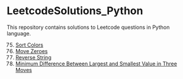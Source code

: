 # LeetcodeSolutions_Python
This repository contains solutions to Leetcode questions in Python language.

75. [Sort Colors](SortColors.py)<br>
283. [Move Zeroes](MoveZeroes.py)<br>
344. [Reverse String](ReverseString.py)<br>
1509. [Minimum Difference Between Largest and Smallest Value in Three Moves](MinimumDifferenceBetweenLargestandSmallestValueinThreeMoves.py)




